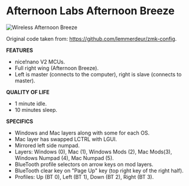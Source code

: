 # Afternoon Labs Afternoon Breeze

<p align="center">

![Wireless Afternoon Breeze](https://i.imgur.com/srm0qRt.jpeg)

</p>

Original code taken from: https://github.com/lemmerdeur/zmk-config.

**FEATURES**
- nice!nano V2 MCUs.
- Full right wing (Afternoon Breeze).
- Left is master (connects to the computer), right is slave (connects to master).

**QUALITY OF LIFE**
- 1 minute idle.
- 10 minutes sleep.

**SPECIFICS**
- Windows and Mac layers along with some for each OS.
- Mac layer has swapped LCTRL with LGUI.
- Mirrored left side numpad.
- Layers: Windows (0), Mac (1), Windows Mods (2), Mac Mods(3), Windows Numpad (4), Mac Numpad (5).
- BlueTooth profile selectors on arrow keys on mod layers.
- BlueTooth clear key on "Page Up" key (top right key of the right half).
- Profiles: Up (BT 0), Left (BT 1), Down (BT 2), Right (BT 3).
